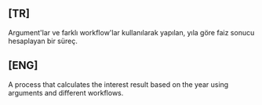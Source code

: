 ## [TR]

Argument'lar ve farklı workflow'lar kullanılarak yapılan, yıla göre faiz sonucu hesaplayan bir süreç.

## [ENG]

A process that calculates the interest result based on the year using arguments and different workflows.
